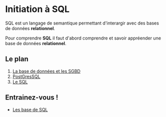 # Initiation à SQL

SQL est un langage de semantique permettant d'interargir avec des bases de données **relationnel**.

Pour comprendre **SQL** il faut d'abord comprendre et savoir appréender une base de données **relationnel**.

## Le plan

1. [La base de données et les SGBD](./assets/cours/bdd-sgbd.md)
2. [PostGresSQL](./assets/cours/postgres.md)
3. [Le SQL](./assets/cours/sql.md)

## Entrainez-vous !

- [Les base de SQL](./assets/exos/bases.md)
